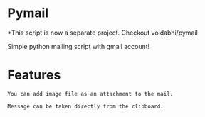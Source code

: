 Pymail
======

*This script is now a separate project. Checkout voidabhi/pymail

Simple python mailing script with gmail account!

Features
======
`You can add image file as an attachment to the mail.`

`Message can be taken directly from the clipboard.`
